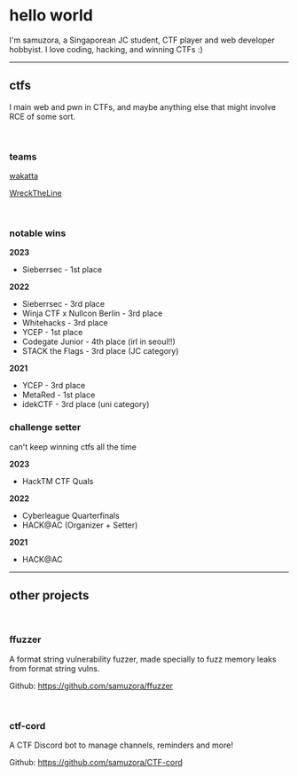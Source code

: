 # hello world

I'm samuzora, a Singaporean JC student, CTF player and web developer hobbyist. I
love coding, hacking, and winning CTFs :)

---

## ctfs

I main web and pwn in CTFs, and maybe anything else that might involve RCE of
some sort.

<br>

### teams

[wakatta](https://ctftime.org/team/177451)

[WreckTheLine](https://ctftime.org/team/57908)

<br>

### notable wins

**2023**

- Sieberrsec - 1st place

**2022**

- Sieberrsec - 3rd place
- Winja CTF x Nullcon Berlin - 3rd place
- Whitehacks - 3rd place
- YCEP - 1st place
- Codegate Junior - 4th place (irl in seoul!!)
- STACK the Flags - 3rd place (JC category)

**2021**

- YCEP - 3rd place
- MetaRed - 1st place
- idekCTF - 3rd place (uni category)

### challenge setter

can't keep winning ctfs all the time

**2023**

- HackTM CTF Quals

**2022**

- Cyberleague Quarterfinals
- HACK@AC (Organizer + Setter)

**2021**

- HACK@AC

---

## other projects

<br>

### ffuzzer

A format string vulnerability fuzzer, made specially to fuzz memory leaks from
format string vulns.

Github: <https://github.com/samuzora/ffuzzer>

<br>

### ctf-cord

A CTF Discord bot to manage channels, reminders and more!

Github: <https://github.com/samuzora/CTF-cord>
